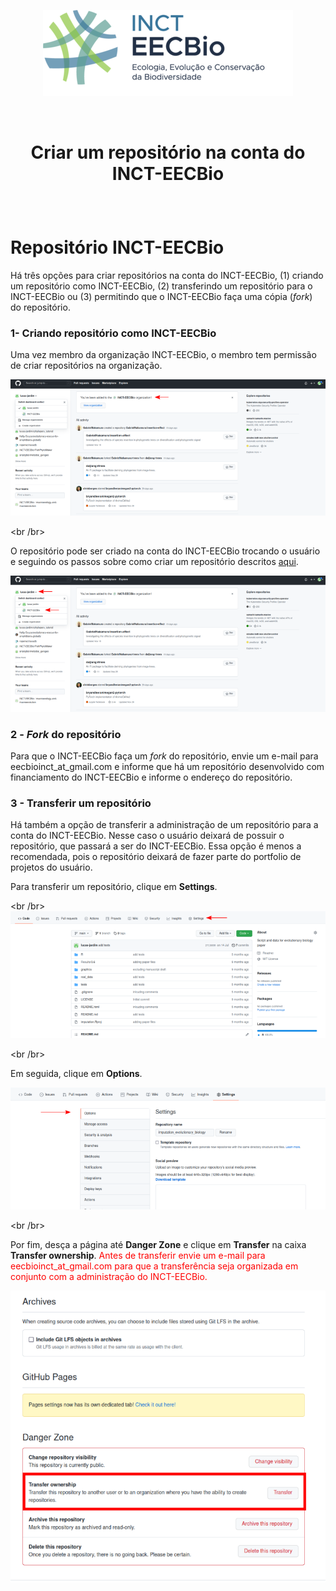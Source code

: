 <p align="center">
   <img src="./EECBio-logo3.png">
</p>
<br />

<h1> 
  <p align="center">
     Criar um repositório na conta do INCT-EECBio
  </p>
</h1>

<br />

# Repositório INCT-EECBio

Há três opções para criar repositórios na conta do INCT-EECBio, (1) criando um repositório como INCT-EECBio, (2) transferindo um repositório para o INCT-EECBio ou (3) permitindo que o INCT-EECBio faça uma cópia (*fork*) do repositório.

### 1- Criando repositório como INCT-EECBio

Uma vez membro da organização INCT-EECBio, o membro tem permissão de criar repositórios na organização. 

![](./repositorio_inct/organizacao_membro.png)

<br /br>

O repositório pode ser criado na conta do INCT-EECBio trocando o usuário e seguindo os passos sobre como criar um repositório descritos [aqui]().

![](./criar_repositorio/inct_trocar.png)

### 2 - *Fork* do repositório

Para que o INCT-EECBio faça um *fork* do repositório, envie um e-mail para eecbioinct_at_gmail.com e informe que há um repositório desenvolvido com financiamento do INCT-EECBio e informe o endereço do repositório.

### 3 - Transferir um repositório

Há também a opção de transferir a administração de um repositório para a conta do INCT-EECBio. Nesse caso o usuário deixará de possuir o repositório, que passará a ser do INCT-EECBio. Essa opção é menos a recomendada, pois o repositório deixará de fazer parte do portfolio de projetos do usuário.

Para transferir um repositório, clique em **Settings**.

<br /br>
![](./repositorio_inct/settings.png)

<br /br>

Em seguida, clique em **Options**. 

![](./repositorio_inct/options.png)

<br /br>

Por fim, desça a página até **Danger Zone** e clique em **Transfer** na caixa **Transfer ownership**. <span style="color:red">Antes de transferir envie um e-mail para eecbioinct_at_gmail.com para que a transferência seja organizada em conjunto com a administração do INCT-EECBio.</span>

 

![](./repositorio_inct/transfer.png)
